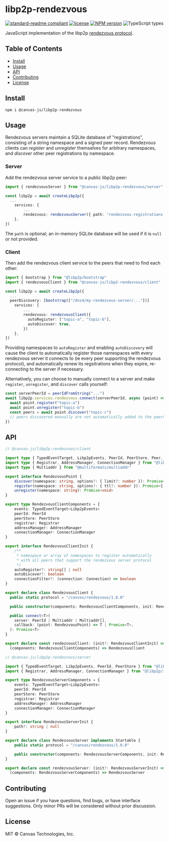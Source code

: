 # libp2p-rendezvous

[![standard-readme compliant](https://img.shields.io/badge/readme%20style-standard-brightgreen.svg)](https://github.com/RichardLitt/standard-readme) [![license](https://img.shields.io/github/license/canvasxyz/libp2p-rendezvous)](https://opensource.org/licenses/MIT) [![NPM version](https://img.shields.io/npm/v/@canvas-js/libp2p-rendezvous)](https://www.npmjs.com/package/@canvas-js/libp2p-rendezvous) ![TypeScript types](https://img.shields.io/npm/types/@canvas-js/libp2p-rendezvous)

JavaScript implementation of the libp2p [rendezvous protocol](https://github.com/libp2p/specs/tree/master/rendezvous).

## Table of Contents

- [Install](#install)
- [Usage](#usage)
- [API](#api)
- [Contributing](#contributing)
- [License](#license)

## Install

```
npm i @canvas-js/libp2p-rendezvous
```

## Usage

Rendezvous servers maintain a SQLite database of "registrations", consisting of a string namespace and a signed peer record. Rendezvous clients can *register* and *unregister* themselves for arbitrary namespaces, and *discover* other peer registrations by namespace.

### Server

Add the rendezvous server service to a public libp2p peer:

```ts
import { rendezvousServer } from "@canvas-js/libp2p-rendezvous/server"

const libp2p = await createLibp2p({
  ...
	services: {
		...
		rendezvous: rendezvousServer({ path: "rendezvous-registrations.sqlite" })
	},
})
```

The `path` is optional; an in-memory SQLite database will be used if it is `null` or not provided.

### Client

Then add the rendezvous client service to the peers that need to find each other:

```ts
import { bootstrap } from "@libp2p/bootstrap"
import { rendezvousClient } from "@canvas-js/libp2-rendezvous/client"

const libp2p = await createLibp2p({
  ...
  peerDiscovery: [bootstrap(["/dns4/my-rendezvous-server/..."])]
	services: {
		...
		rendezvous: rendezvousClient({
		  autoRegister: ["topic-a", "topic-b"],
		  autoDiscover: true,
		})
	},
})
```

Providing namespaces to `autoRegister` and enabling `autoDiscovery` will cause the client to automatically register those namespaces with every rendezvous server it connects to (ie every peer supporting the rendezvous protocol), and automatically renew its regsitrations when they expire, re-connecting to the server if necessary.

Alternatively, you can choose to manually connect to a server and make `register`, `unregister`, and `discover` calls yourself:

```ts
const serverPeerId = peerIdFromString("...")
await libp2p.services.rendezvous.connect(serverPeerId, async (point) => {
  await point.register("topic-a")
  await point.unregister("topic-b")
  const peers = await point.discover("topic-c")
  // peers discovered manually are not automatically added to the peerStore
})
```

## API

```ts
// @canvas-js/libp2p-rendezvous/client

import type { TypedEventTarget, Libp2pEvents, PeerId, PeerStore, Peer, Connection } from "@libp2p/interface"
import type { Registrar, AddressManager, ConnectionManager } from "@libp2p/interface-internal"
import type { Multiaddr } from "@multiformats/multiaddr"

export interface RendezvousPoint {
    discover(namespace: string, options?: { limit?: number }): Promise<Peer[]>
    register(namespace: string, options?: { ttl?: number }): Promise<{ ttl: number }>
    unregister(namespace: string): Promise<void>
}

export type RendezvousClientComponents = {
    events: TypedEventTarget<Libp2pEvents>
    peerId: PeerId
    peerStore: PeerStore
    registrar: Registrar
    addressManager: AddressManager
    connectionManager: ConnectionManager
}

export interface RendezvousClientInit {
    /**
     * namespace or array of namespaces to register automatically
     * with all peers that support the rendezvous server protocol
     */
    autoRegister?: string[] | null
    autoDiscover?: boolean
    connectionFilter?: (connection: Connection) => boolean
}

export declare class RendezvousClient {
  public static protocol = "/canvas/rendezvous/1.0.0"

  public constructor(components: RendezvousClientComponents, init: RendezvousClientInit)

  public connect<T>(
    server: PeerId | Multiaddr | Multiaddr[],
    callback: (point: RendezvousPoint) => T | Promise<T>,
  ): Promise<T>
}

export declare const rendezvousClient: (init?: RendezvousClientInit) =>
  (components: RendezvousClientComponents) => RendezvousClient
```

```ts
// @canvas-js/libp2p-rendezvous/server

import { TypedEventTarget, Libp2pEvents, PeerId, PeerStore } from "@libp2p/interface"
import { Registrar, AddressManager, ConnectionManager } from "@libp2p/interface-internal"

export type RendezvousServerComponents = {
    events: TypedEventTarget<Libp2pEvents>
    peerId: PeerId
    peerStore: PeerStore
    registrar: Registrar
    addressManager: AddressManager
    connectionManager: ConnectionManager
}

export interface RendezvousServerInit {
    path?: string | null
}

export declare class RendezvousServer implements Startable {
    public static protocol = "/canvas/rendezvous/1.0.0"

    public constructor(components: RendezvousServerComponents, init: RendezvousServerInit)
}

export declare const rendezvousServer: (init?: RendezvousServerInit) =>
  (components: RendezvousServerComponents) => RendezvousServer
```

## Contributing

Open an issue if you have questions, find bugs, or have interface suggestions. Only minor PRs will be considered without prior discussion.

## License

MIT © Canvas Technologies, Inc.
